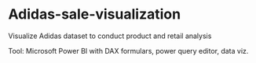 # Adidas-sale-visualization
Visualize Adidas dataset to conduct product and retail analysis

Tool: Microsoft Power BI with DAX formulars, power query editor, data  viz.

